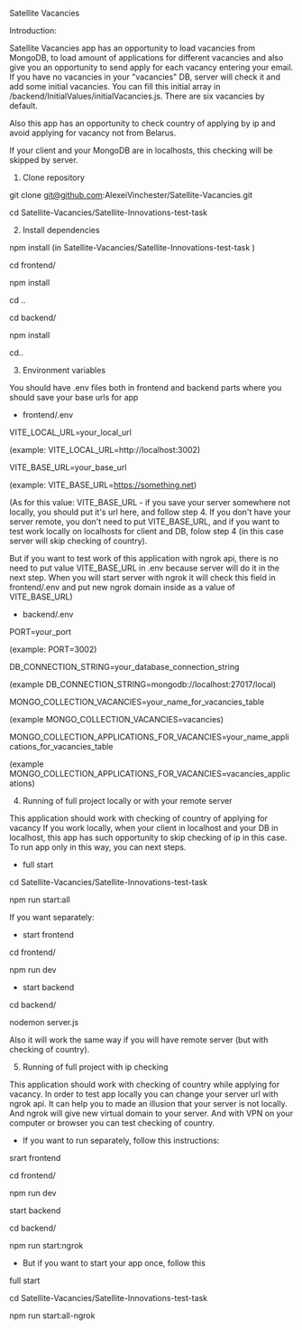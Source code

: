 Satellite Vacancies

Introduction: 

Satellite Vacancies app has an opportunity to load vacancies from MongoDB, to load amount of applications for different vacancies and also give you an opportunity to send apply for each vacancy entering your email. If you have no vacancies in your "vacancies" DB, server will check it and add some initial vacancies. You can fill this initial array in /backend/InitialValues/initialVacancies.js. There are six vacancies by default. 

Also this app has an opportunity to check country of applying by ip and avoid applying for vacancy not from Belarus.

If your client and your MongoDB are in localhosts, this checking will be skipped by server. 

1. Clone repository 

git clone git@github.com:AlexeiVinchester/Satellite-Vacancies.git

cd Satellite-Vacancies/Satellite-Innovations-test-task           

2. Install dependencies 

npm install (in Satellite-Vacancies/Satellite-Innovations-test-task ) 

cd frontend/

npm install

cd ..

cd backend/  

npm install

cd..

3. Environment variables

You should have .env files both in frontend and backend parts where you should save your base urls for app

- frontend/.env

VITE_LOCAL_URL=your_local_url 

(example: VITE_LOCAL_URL=http://localhost:3002)

VITE_BASE_URL=your_base_url 

(example: VITE_BASE_URL=https://something.net)

(As for this value: VITE_BASE_URL - if you save your server somewhere not locally, you should put it's url here, and follow step 4. If you don't have your server remote, you don't need to put VITE_BASE_URL, and if you want to test work locally on localhosts for client and DB, folow step 4 (in this case server will skip checking of country).

But if you want to test work of this application with ngrok api, there is no need to put value VITE_BASE_URL in .env because server will do it in the next step. When you will start server with ngrok it will check this field in frontend/.env and put new ngrok domain inside as a value of VITE_BASE_URL)

- backend/.env

PORT=your_port 

(example: PORT=3002)

DB_CONNECTION_STRING=your_database_connection_string 

(example DB_CONNECTION_STRING=mongodb://localhost:27017/local)

MONGO_COLLECTION_VACANCIES=your_name_for_vacancies_table

(example MONGO_COLLECTION_VACANCIES=vacancies)

MONGO_COLLECTION_APPLICATIONS_FOR_VACANCIES=your_name_applications_for_vacancies_table

(example MONGO_COLLECTION_APPLICATIONS_FOR_VACANCIES=vacancies_applications)

4. Running of full project locally or with your remote server

This application should work with checking of country of applying for vacancy
If you work locally, when your client in localhost and your DB in localhost, this app has such opportunity to skip checking of ip in this case. To run app only in this way, you can next steps. 

- full start 

cd Satellite-Vacancies/Satellite-Innovations-test-task 

npm run start:all

If you want separately: 

- start frontend 

cd frontend/

npm run dev

- start backend

cd backend/  

nodemon server.js

Also it will work the same way if you will have remote server (but with checking of country).

5. Running of full project with ip checking

This application should work with checking of country while applying for vacancy. In order to test app locally you can change your server url with ngrok api. It can help you to made an illusion that your server is not locally. And ngrok will give new virtual domain to your server. And with VPN on your computer or browser you can test checking of country.

- If you want to run separately, follow this instructions:

srart frontend

cd frontend/

npm run dev

start backend

cd backend/  

npm run start:ngrok

- But if you want to start your app once, follow this

full start 

cd Satellite-Vacancies/Satellite-Innovations-test-task 

npm run start:all-ngrok

